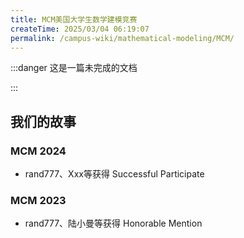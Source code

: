 ```yaml
---
title: MCM美国大学生数学建模竞赛
createTime: 2025/03/04 06:19:07
permalink: /campus-wiki/mathematical-modeling/MCM/
---
```


:::danger 这是一篇未完成的文档

:::


## 我们的故事

### MCM 2024

- rand777、Xxx等获得 Successful Participate

### MCM 2023

- rand777、陆小曼等获得 Honorable Mention